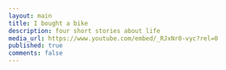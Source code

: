 ```yaml
---
layout: main
title: I bought a bike
description: four short stories about life
media_url: https://www.youtube.com/embed/_RJxNr0-vyc?rel=0
published: true
comments: false
---
```

